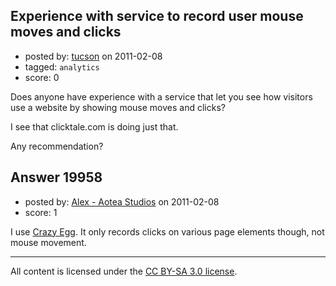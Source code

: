## Experience with service to record user mouse moves and clicks

- posted by: [tucson](https://stackexchange.com/users/-1/2407-tucson) on 2011-02-08
- tagged: `analytics`
- score: 0

Does anyone have experience with a service that let you see how visitors use a website by showing mouse moves and clicks?

I see that clicktale.com is doing just that.

Any recommendation?


## Answer 19958

- posted by: [Alex - Aotea Studios](https://stackexchange.com/users/-1/1744-alex-aotea-studios) on 2011-02-08
- score: 1

<p>I use <a href="http://crazyegg.com" rel="nofollow">Crazy Egg</a>. It only records clicks on various page elements though, not mouse movement.</p>




---

All content is licensed under the [CC BY-SA 3.0 license](https://creativecommons.org/licenses/by-sa/3.0/).

